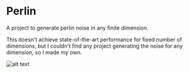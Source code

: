 # Perlin

A project to generate perlin noise in any finite dimension.

This doesn't achieve state-of-the-art performance for fixed number of dimensions, but I couldn't find any project generating the noise for any dimension, so I made my own.

![alt text](https://github.com/rosch49/Perlin/blob/master/perlin_noise.png?raw=true)

